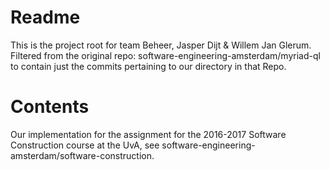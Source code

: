 # Readme
This is the project root for team Beheer, Jasper Dijt & Willem Jan Glerum.
Filtered from the original repo: software-engineering-amsterdam/myriad-ql to contain just the commits pertaining to our directory in that Repo.

# Contents
Our implementation for the assignment for the 2016-2017 Software Construction course at the UvA, see software-engineering-amsterdam/software-construction.

